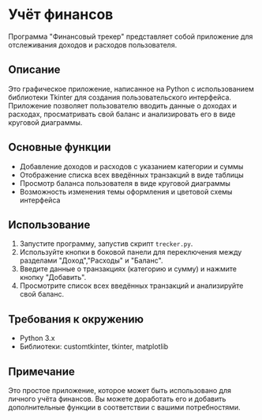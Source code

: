 # Учёт финансов
Программа "Финансовый трекер" представляет собой приложение для отслеживания 
доходов и расходов пользователя.

## Описание
Это графическое приложение, написанное на Python с использованием библиотеки 
Tkinter для создания пользовательского интерфейса. Приложение позволяет 
пользователю вводить данные о доходах и расходах, просматривать свой баланс и 
анализировать его в виде круговой диаграммы.

## Основные функции
- Добавление доходов и расходов с указанием категории и суммы
- Отображение списка всех введённых транзакций в виде таблицы
- Просмотр баланса пользователя в виде круговой диаграммы
- Возможность изменения темы оформления и цветовой схемы интерфейса

## Использование
1. Запустите программу, запустив скрипт `trecker.py`.
2. Используйте кнопки в боковой панели для переключения между разделами "Доход","Расходы" и "Баланс".
3. Введите данные о транзакциях (категорию и сумму) и нажмите кнопку "Добавить".
4. Просмотрите список всех введённых транзакций и анализируйте свой баланс.

## Требования к окружению
- Python 3.x
- Библиотеки: customtkinter, tkinter, matplotlib

## Примечание
Это простое приложение, которое может быть использовано для личного учёта 
финансов. Вы можете доработать его и добавить дополнительные функции в соответствии 
с вашими потребностями.
